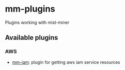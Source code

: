 # mm-plugins
Plugins working with mist-miner

## Available plugins
### AWS
- [mm-iam](./mm-iam): plugin for getting aws iam service resources 
